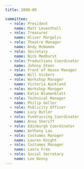 ```yaml
---
title: 2008-09

committee:
  - role: President
    name: Matt Leventhall
  - role: Treasurer
    name: Oliver Margolis
  - role: Theatre Manager
    name: Andy McNamee
  - role: Secretary
    name: Nick Medhurst
  - role: Productions Coordinator
    name: Johnny Steer
  - role: Front of House Manager
    name: Will Vickers
  - role: Workshop Manager
    name: Victoria Auckland
  - role: Workshop Manager
    name: Katie Blumenblatt
  - role: Technical Manager
    name: Philip Geller
  - role: Publicity Officer
    name: Lucy Butler
  - role: Fundraising Coordinator
    name: Anna Sheriff
  - role: Edinburgh Coordinator
    name: Anthony Lau
  - role: Costumes Manager
    name: Lauren Knight
  - role: Costumes Manager
    name: Laura Free
  - role: Social Secretary
    name: Lee Denny
---
```

